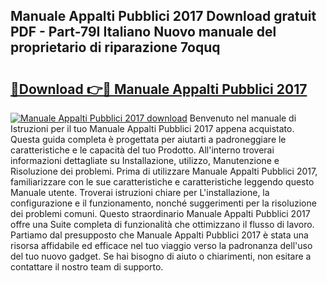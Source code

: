 ## Manuale Appalti Pubblici 2017 Download gratuit PDF - Part-79I Italiano Nuovo manuale del proprietario di riparazione 7oquq

# <h2><a href="http://dfcfvt8.blite.top/?on=Manuale+Appalti+Pubblici+2017">🔗Download 👉🔴 Manuale Appalti Pubblici 2017</a></h2>

[![Manuale Appalti Pubblici 2017 download](https://i.imgur.com/lujVjoI.png)](http://dfcfvt8.blite.top/?on=Manuale+Appalti+Pubblici+2017)
Benvenuto nel manuale di Istruzioni per il tuo Manuale Appalti Pubblici 2017 appena acquistato. Questa guida completa è progettata per aiutarti a padroneggiare le caratteristiche e le capacità del tuo Prodotto. All'interno troverai informazioni dettagliate su Installazione, utilizzo, Manutenzione e Risoluzione dei problemi. Prima di utilizzare Manuale Appalti Pubblici 2017, familiarizzare con le sue caratteristiche e caratteristiche leggendo questo Manuale utente. Troverai istruzioni chiare per L'installazione, la configurazione e il funzionamento, nonché suggerimenti per la risoluzione dei problemi comuni. Questo straordinario Manuale Appalti Pubblici 2017 offre una Suite completa di funzionalità che ottimizzano il flusso di lavoro. Partiamo dal presupposto che Manuale Appalti Pubblici 2017 è stata una risorsa affidabile ed efficace nel tuo viaggio verso la padronanza dell'uso del tuo nuovo gadget. Se hai bisogno di aiuto o chiarimenti, non esitare a contattare il nostro team di supporto.
